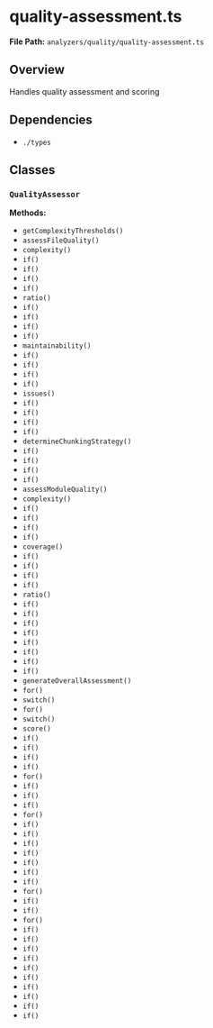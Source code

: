 # quality-assessment.ts

**File Path:** `analyzers/quality/quality-assessment.ts`

## Overview

Handles quality assessment and scoring

## Dependencies

- `./types`

## Classes

### `QualityAssessor`

**Methods:**

- `getComplexityThresholds()`
- `assessFileQuality()`
- `complexity()`
- `if()`
- `if()`
- `if()`
- `if()`
- `ratio()`
- `if()`
- `if()`
- `if()`
- `if()`
- `maintainability()`
- `if()`
- `if()`
- `if()`
- `if()`
- `issues()`
- `if()`
- `if()`
- `if()`
- `if()`
- `determineChunkingStrategy()`
- `if()`
- `if()`
- `if()`
- `if()`
- `assessModuleQuality()`
- `complexity()`
- `if()`
- `if()`
- `if()`
- `if()`
- `coverage()`
- `if()`
- `if()`
- `if()`
- `if()`
- `ratio()`
- `if()`
- `if()`
- `if()`
- `if()`
- `if()`
- `if()`
- `if()`
- `if()`
- `generateOverallAssessment()`
- `for()`
- `switch()`
- `for()`
- `switch()`
- `score()`
- `if()`
- `if()`
- `if()`
- `if()`
- `for()`
- `if()`
- `if()`
- `if()`
- `for()`
- `if()`
- `if()`
- `if()`
- `if()`
- `if()`
- `if()`
- `if()`
- `for()`
- `if()`
- `if()`
- `for()`
- `if()`
- `if()`
- `if()`
- `if()`
- `if()`
- `if()`
- `if()`
- `if()`
- `if()`
- `if()`

